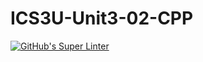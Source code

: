 # ICS3U-Unit3-02-CPP

[![GitHub's Super Linter](https://github.com/Michael-Zagon/ICS3U-Unit3-02-CPP/workflows/GitHub's%20Super%20Linter/badge.svg)](https://github.com/Michael-Zagon/ICS3U-Unit3-02-CPP/actions)
